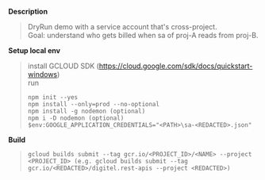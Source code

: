**Description**<br>
> DryRun demo with a service account that's cross-project.<br>
> Goal: understand who gets billed when sa of proj-A reads from proj-B.

**Setup local env**<br>
> install GCLOUD SDK (https://cloud.google.com/sdk/docs/quickstart-windows)<br>
> run 
> ``` shell
> npm init --yes
> npm install --only=prod --no-optional
> npm install -g nodemon (optional)
> npm i -D nodemon (optional)
> $env:GOOGLE_APPLICATION_CREDENTIALS="<PATH>\sa-<REDACTED>.json"
> ```

**Build**<br>
> ``` shell
> gcloud builds submit --tag gcr.io/<PROJECT_ID>/<NAME> --project <PROJECT_ID> (e.g. gcloud builds submit --tag gcr.io/<REDACTED>/digitel.rest-apis --project <REDACTED>)
> ```